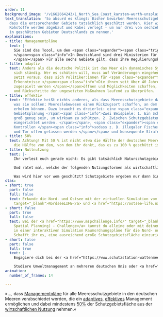 ```yaml
---
order: 11
background_image: "/v1662664243/1_North_Sea_Coast_karsten-wurth-unsplash_bchl3t_jjzp4x.jpg"
text_translation: 'So absurd es klingt: Bisher bewirken Meeresschutzgebiete nicht,
  dass die entsprechenden Gebiete tatsächlich geschützt werden. Hier wird gefischt,
  Rohstoffe werden abgebaut und Kabel verlegt - um nur drei von sechzehn legalen Nutzungsformen
  in geschützten Gebieten Deutschlands zu nennen.'
explanations:
- title: Managementpläne
  text: |-
    Sie sind das Toool, um den <span class="expander"><span class="trigger">Ist- </span><span class="info">die in einem Gebiet vorkommenden Tiere, Pflanzen und Ökosysteme</span></span>und den <span class="expander"><span class="trigger">Soll-Zustand </span><span class="info">die Entwicklungsziele und entsprechenden Maßnahmen zur Erreichung dieser </span></span> eines Gebiets im Meer zu beschreiben. 2020 wurden Managementpläne für jeweils drei Gebiete in der <span class="sidenote"><cite class="icon-image"><a href="https://res.cloudinary.com/deepwave-org/image/upload/v1669584003/Deepwave_MO_Schutzgebiete_Nordsee_bbswv4.png" target="_blank" rel="noopener">Die drei Schutzgebiete: „Doggerbank“, „Borkum Riffgrund“ und „Sylter Außenriff – Östliche Deutsche Bucht“</a></cite> <span>Nord-</span></span> und <span class="sidenote"><cite class="icon-image"><a href="https://res.cloudinary.com/deepwave-org/image/upload/v1669584005/Deepwave_MO_Schutzgebiete_Ostsee_obsyix.png" target="_blank" rel="noopener">Die drei Schutzgebiete: „Fehmarnbelt“, „Kadetrinne“ und „Pommersche Bucht - Rönnebank“</a></cite> <span>Ostsee</span></span> <span class="expander"><span class="trigger">veröffentlicht.
    </span><span class="info">In Deutschland sind drei Ministerien für Managementpläne in der Ausschließlichen Wirtschaftszone (kurz: AWZ. Die AWZ beginnt 12 Seemeilen von der deutschen Küste entfernt und reicht bis zu 200 Seemeilen seewärts. Sie gehört nicht zum Territorium des jeweiligen Landes, aber es hat dort bestimmte Pflichten und Rechte) zuständig: das Bundesministerium für Umwelt, Naturschutz, nukleare Sicherheit und Verbraucherschutz (<a href="https://www.bmuv.de/" target="_blank">BMUV</a>), welches Zuarbeit vom Bundesamt für Naturschutz (<a href="https://www.bfn.de/" target="_blank">BfN</a>) und Umweltbundesamt (<a href="https://www.umweltbundesamt.de/" target="_blank">UBA</a>) erhält, das Bundesministerium für Ernährung und Landwirtschaft (<a href="https://www.bmel.de/DE/Home/home_node.html" target="_blank">BMEL</a>) und das Bundesministerium für Digitales und Verkehr (<a href="https://bmdv.bund.de/DE/Home/home.html" target="_blank">BMDV</a>). Innerhalb der 12-Seemeilen-Zone, also für die Küstengewässer, sind die angrenzenden Bundesländer für den Meeresschutz zuständig.
    </span></span> Für alle sechs Gebiete gilt, dass ihre Regulierungskonzepte nicht ausreichen, um sie von der wirtschaftlichen Nutzung zu befreien. So wie sie aktuell formuliert sind, bringen die Managementpläne den deutschen Meeren wenig – und denen viel, die sie ausbeuten.
- title: adaptiv
  text: Anders als die deutsche Politik ist das Meer ein dynamisches System und verändert
    sich ständig. Wer es schützen will, muss auf Veränderungen eingehen können. Das
    setzt voraus, dass sich Politiker:innen für <span class="expander"><span class="trigger">wissenschaftliche
    Erkenntnisse </span><span class="info">Die ihnen seit über 40 Jahren von Wissenschaftler:innen
    zugespielt werden </span></span>öffnen und Möglichkeiten schaffen, Fortschritte
    und Rückschritte der umgesetzten Maßnahmen laufend zu überprüfen.
- title: effektiv
  text: 'Effektiv heißt nichts anderes, als dass Meeresschutzgebiete das tun können,
    was sie sollen: Meereslebewesen einen Rückzugsort schaffen, an dem sie sich wirklich
    erholen können. Dazu braucht es dreierlei: eine <span class="expander"><span class="trigger">ganzheitliche
    Gebietsplanung </span><span class="info">Zwei Beispiele: 1. Ein Schutzgebiet sollte
    groß genug sein, um wirksam zu schützen. 2. Zwischen Schutzgebieten müssen Wanderkorridore
    eingerichtet werden. </span></span>, <span class="expander"><span class="trigger">strikte
    Kontrollen </span><span class="info">sodass z. B. illegaler Fischerei nicht Tür
    und Tor offen gelassen werden </span></span> und konsequente Strafen bei Verstößen.'
- title: 50%
  text: Achtung! Mit 50 % ist nicht etwa die Hälfte der deutschen Meere gemeint, sondern
    die Hälfte von dem, von dem ihr denkt, das es zu 100 % geschützt ist.
- title: Nullnutzung
  text: |-
    Ihr verlest euch gerade nicht: Es gibt tatsächlich Naturschutzgebiete, in denen wirtschaftliche Nutzung weiterhin erlaubt ist.

    Und ratet mal, welche der folgenden Nutzungsformen als wirtschaftlich gelten: Sprengungen von Bomben aus den Weltkriegen, militärische Übungsmanöver, <span class="sidenote"><cite class="icon-image"><a href="https://res.cloudinary.com/deepwave-org/image/upload/v1670255968/Deepwave_Infografik_Schleppnetzfischerei_zxkhwz.png" target="_blank" rel="noopener">Infografik pelagische Schleppnetzfischerei und Grundschleppnetzfischerei</a></cite> <span>Grundschleppnetzfischerei</span></span>, Stellnetze, Aufsuchung und Gewinnung von Kohlenwasserstoffen (also auf deutsch: Erdöl- und Erdgasbohrungen), Endlagerung von CO₂-Einträgen, Offshore-Windanlagen, Verlegung von Kabeln und Rohren, Containerschiffe, Fähren, Sportboote, Flugzeuge, <span class="sidenote"><cite class="icon-link_external"><a href="https://www.bfn.de/themen/meeresnaturschutz/belastungen-im-meer/sand-und-kiesabbau.html" target="_blank" rel="noopener">Infoseite des BfN zu Sand- und Kiesabbau</a></cite><span>Sand- und Kiesabbau</span></span> – Überraschung: <span class="sidenote"><cite class="icon-image"><a href="https://res.cloudinary.com/deepwave-org/image/upload/v1669741483/Deepwave_Info_Nutzungsformen_AWZ_DE_Nordsee_2_g7vyad.png" target="_blank" rel="noopener">Tabelle legale Nutzungsformen in Schutzgebieten</a></cite> <span>alle.</span></span> Und wir fragen uns:

    Was wird hier vor wem geschützt? Schutzgebiete ergeben nur dann Sinn, wenn sie als <span class="sidenote"><cite class="icon-image"><a href="https://res.cloudinary.com/deepwave-org/image/upload/v1669584008/Deepwave_MPAs_Merkmale_fpjgmo.png" target="_blank" rel="noopener">Infografik verschiedene Nutzungszonen</a></cite> <span>Nullnutzungszonen</span></span> oder zumindest als <span class="sidenote"><cite class="icon-link_external"><a href="https://www.youtube.com/watch?v=EJW_Rkn5xZM" target="_blank" rel="noopener">So kann es laufen, wenn es gut läuft: 5-Minuten Video zu "Why Are Marine Protected Areas Important?" von Scripps Oceanography</a></cite><span>Fang- und Abbauverbotszonen</span></span>eingestuft werden.
ctas:
- short: true
  part: false
  full: false
  text: Erkunde die Nord- und Ostsee mit der virtuellen Simulation vom NABU <a href="https://www.nordseelife.de/de/"
    target="_blank">NordseeLIFE</a> und <a href="https://ostsee-life.nabu.de/" target="_blank">OstseeLIFE</a>. 
- short: false
  part: true
  full: false
  text: Bei der <a href="https://www.mspchallenge.info/" target="_blank">MSP (Marine
    Spatial Planning) - Challenge</a> kannst du alleine oder mit deinen Freund:innen
    in einer interaktiven Simulation Raumordnungspläne für die Nord- oder Ostsee erstellen.
    Schafft ihr es, eine ausreichend große Schutzgebietsfläche einzurichten?
- short: false
  part: false
  full: true
  text: |-
    Engagiere dich bei der <a href="https://www.schutzstation-wattenmeer.de/mit-uns-aktiv/mitarbeit/" target="_blank">Schutzstation Wattenmeer</a> und helfe, unsere Naturschutzgebiete vor der eigenen Haustüre zu schützen.

    Studiere Umweltmanagement an mehreren deutschen Unis oder <a href="https://www.biologie.uni-hamburg.de/studium/bachelor/bachelor-of-science-marsys-neu.html" target="_blank">Marine Ökosystem- und Fischereiwissenschaften</a> an der Uni Hamburg.
animation:
  number_of_frames: 14

---
```

<span>»…, dass [Managementpläne](# "Managmentpläne") für alle Meeresschutzgebiete in den deutschen Meeren verabschiedet werden, die ein [adaptives](# "adaptiv"), [effektives](# "effektiv") Management ermöglichen und dabei mindestens [50%](# "50%") der Schutzgebietsfläche aus der [wirtschaftlichen Nutzung](# "Nullnutzung") nehmen.«</span>
